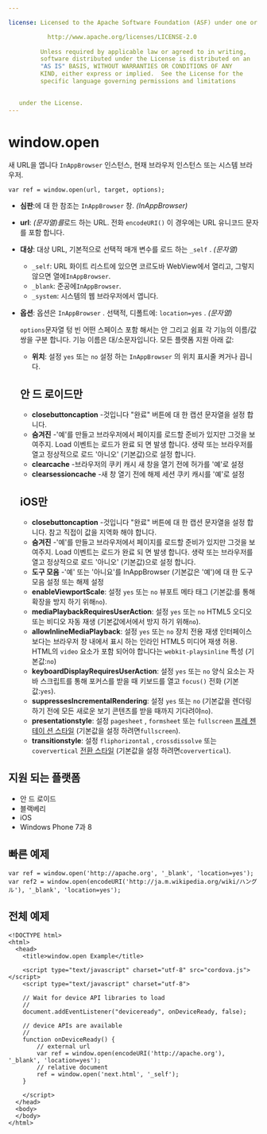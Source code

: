 ```yaml
---

license: Licensed to the Apache Software Foundation (ASF) under one or more contributor license agreements. See the NOTICE file distributed with this work for additional information regarding copyright ownership. The ASF licenses this file to you under the Apache License, Version 2.0 (the "License"); you may not use this file except in compliance with the License. You may obtain a copy of the License at

           http://www.apache.org/licenses/LICENSE-2.0
    
         Unless required by applicable law or agreed to in writing,
         software distributed under the License is distributed on an
         "AS IS" BASIS, WITHOUT WARRANTIES OR CONDITIONS OF ANY
         KIND, either express or implied.  See the License for the
         specific language governing permissions and limitations
    

   under the License.
---
```


# window.open

새 URL을 엽니다 `InAppBrowser` 인스턴스, 현재 브라우저 인스턴스 또는 시스템 브라우저.

    var ref = window.open(url, target, options);
    

*   **심판**:에 대 한 참조는 `InAppBrowser` 창. *(InAppBrowser)*

*   **url**: *(문자열)를*로드 하는 URL. 전화 `encodeURI()` 이 경우에는 URL 유니코드 문자를 포함 합니다.

*   **대상**: 대상 URL, 기본적으로 선택적 매개 변수를 로드 하는 `_self` . *(문자열)*
    
    *   `_self`: URL 화이트 리스트에 있으면 코르도바 WebView에서 열리고, 그렇지 않으면 열에`InAppBrowser`.
    *   `_blank`: 준공에`InAppBrowser`.
    *   `_system`: 시스템의 웹 브라우저에서 엽니다.

*   **옵션**: 옵션은 `InAppBrowser` . 선택적, 디폴트에: `location=yes` . *(문자열)*
    
    `options`문자열 텅 빈 어떤 스페이스 포함 해서는 안 그리고 쉼표 각 기능의 이름/값 쌍을 구분 합니다. 기능 이름은 대/소문자입니다. 모든 플랫폼 지원 아래 값:
    
    *   **위치**: 설정 `yes` 또는 `no` 설정 하는 `InAppBrowser` 의 위치 표시줄 켜거나 끕니다.
    ## 안 드 로이드만
    
    *   **closebuttoncaption** -것입니다 "완료" 버튼에 대 한 캡션 문자열을 설정 합니다. 
    *   **숨겨진** -'예'를 만들고 브라우저에서 페이지를 로드할 준비가 있지만 그것을 보여주지. Load 이벤트는 로드가 완료 되 면 발생 합니다. 생략 또는 브라우저를 열고 정상적으로 로드 '아니오' (기본값)으로 설정 합니다. 
    *   **clearcache** -브라우저의 쿠키 캐시 새 창을 열기 전에 허가를 '예'로 설정
    *   **clearsessioncache** -새 창 열기 전에 해제 세션 쿠키 캐시를 '예'로 설정
    ## iOS만
    
    *   **closebuttoncaption** -것입니다 "완료" 버튼에 대 한 캡션 문자열을 설정 합니다. 참고 직접이 값을 지역화 해야 합니다.
    *   **숨겨진** -'예'를 만들고 브라우저에서 페이지를 로드할 준비가 있지만 그것을 보여주지. Load 이벤트는 로드가 완료 되 면 발생 합니다. 생략 또는 브라우저를 열고 정상적으로 로드 '아니오' (기본값)으로 설정 합니다. 
    *   **도구 모음** -'예' 또는 '아니요'를 InAppBrowser (기본값은 '예')에 대 한 도구 모음 설정 또는 해제 설정
    *   **enableViewportScale**: 설정 `yes` 또는 `no` 뷰포트 메타 태그 (기본값:를 통해 확장을 방지 하기 위해`no`).
    *   **mediaPlaybackRequiresUserAction**: 설정 `yes` 또는 `no` HTML5 오디오 또는 비디오 자동 재생 (기본값에서에서 방지 하기 위해`no`).
    *   **allowInlineMediaPlayback**: 설정 `yes` 또는 `no` 장치 전용 재생 인터페이스 보다는 브라우저 창 내에서 표시 하는 인라인 HTML5 미디어 재생 허용. HTML의 `video` 요소가 포함 되어야 합니다는 `webkit-playsinline` 특성 (기본값:`no`)
    *   **keyboardDisplayRequiresUserAction**: 설정 `yes` 또는 `no` 양식 요소는 자바 스크립트를 통해 포커스를 받을 때 키보드를 열고 `focus()` 전화 (기본값:`yes`).
    *   **suppressesIncrementalRendering**: 설정 `yes` 또는 `no` (기본값을 렌더링 하기 전에 모든 새로운 보기 콘텐츠를 받을 때까지 기다려야`no`).
    *   **presentationstyle**: 설정 `pagesheet` , `formsheet` 또는 `fullscreen` [프레 젠 테이 션 스타일][1] (기본값을 설정 하려면`fullscreen`).
    *   **transitionstyle**: 설정 `fliphorizontal` , `crossdissolve` 또는 `coververtical` [전환 스타일][2] (기본값을 설정 하려면`coververtical`).

 [1]: http://developer.apple.com/library/ios/documentation/UIKit/Reference/UIViewController_Class/Reference/Reference.html#//apple_ref/occ/instp/UIViewController/modalPresentationStyle
 [2]: http://developer.apple.com/library/ios/#documentation/UIKit/Reference/UIViewController_Class/Reference/Reference.html#//apple_ref/occ/instp/UIViewController/modalTransitionStyle

## 지원 되는 플랫폼

*   안 드 로이드
*   블랙베리
*   iOS
*   Windows Phone 7과 8

## 빠른 예제

    var ref = window.open('http://apache.org', '_blank', 'location=yes');
    var ref2 = window.open(encodeURI('http://ja.m.wikipedia.org/wiki/ハングル'), '_blank', 'location=yes');
    

## 전체 예제

    <!DOCTYPE html>
    <html>
      <head>
        <title>window.open Example</title>
    
        <script type="text/javascript" charset="utf-8" src="cordova.js"></script>
        <script type="text/javascript" charset="utf-8">
    
        // Wait for device API libraries to load
        //
        document.addEventListener("deviceready", onDeviceReady, false);
    
        // device APIs are available
        //
        function onDeviceReady() {
            // external url
            var ref = window.open(encodeURI('http://apache.org'), '_blank', 'location=yes');
            // relative document
            ref = window.open('next.html', '_self');
        }
    
        </script>
      </head>
      <body>
      </body>
    </html>